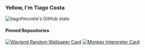### Yellow, I'm Tiago Costa

![tiagofmcosta's GitHub stats](https://github-readme-stats.vercel.app/api?username=tiagofmcosta&show_icons=true&theme=catppuccin_mocha&hide_rank=true&include_all_commits=true)

#### Pinned Repositories
[![Wayland Random Wallpaper Card](https://github-readme-stats.vercel.app/api/pin/?username=tiagofmcosta&repo=wayland-random-wallpaper&theme=catppuccin_mocha)](https://github.com/tiagofmcosta/wayland-random-wallpaper)
[![Monkey Interpreter Card](https://github-readme-stats.vercel.app/api/pin/?username=tiagofmcosta&repo=monkey-interpreter&theme=catppuccin_mocha)](https://github.com/tiagofmcosta/monkey-interpreter)
